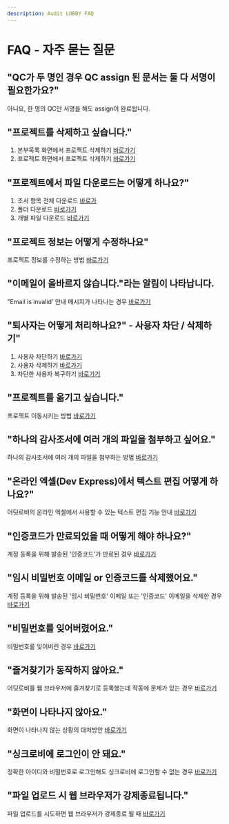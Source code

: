 ```yaml
---
description: Audit LOBBY FAQ
---
```


# FAQ - 자주 묻는 질문

## "QC가 두 명인 경우 QC assign 된 문서는 둘 다 서명이 필요한가요?"

아니요, 한 명의 QC만 서명을 해도 assign이 완료됩니다.

## "프로젝트를 삭제하고 싶습니다."

1. 본부목록 화면에서 프로젝트 삭제하기 [바로가기](project_delete.md#1)  
2. 프로젝트 화면에서 프로젝트 삭제하기 [바로가기](project_delete.md#2)     

## "프로젝트에서 파일 다운로드는 어떻게 하나요?"

1. 조서 항목 전체 다운로드 [바로가](undefined-3.md#1)     
2. 폴더 다운로드 [바로가기](undefined-3.md#2)   
3. 개별 파일 다운로드 [바로가기](undefined-3.md#3)    

## "프로젝트 정보는 어떻게 수정하나요"

프로젝트 정보를 수정하는 방법 [바로가기](project-info-update.md)

## "이메일이 올바르지 않습니다."라는 알림이 나타납니다.

"Email is invalid' 안내 메시지가 나타나는 경우 [바로가기](.-..md)     

##     "퇴사자는 어떻게 처리하나요?" - 사용자 차단 / 삭제하기"

1. 사용자 차단하기 [바로가기](suspend-or-remove-user.md#2)       
2. 사용자 삭제하기 [바로가기](suspend-or-remove-user.md#3)      
3. 차단한 사용자 복구하기 [바로가기](suspend-or-remove-user.md#4)      

## "프로젝트를 옮기고 싶습니다."

프로젝트 이동시키는 방법 [바로가기](project-move.md)   

## "하나의 감사조서에 여러 개의 파일을 첨부하고 싶어요."

하나의 감사조서에 여러 개의 파일을 첨부하는 방법 [바로가기](.-2.md)       

## "온라인 엑셀\(Dev Express\)에서 텍스트 편집 어떻게 하나요?"

어딧로비의 온라인 엑셀에서 사용할 수 있는 텍스트 편집 기능 안내 [바로가기](dev-express.md)      

## "인증코드가 만료되었을 때 어떻게 해야 하나요?"

계정 등록을 위해 발송된 '인증코드'가 만료된 경우 [바로가기 ](undefined-1.md)   

## "임시 비밀번호 이메일 or 인증코드를 삭제했어요."

계정 등록을 위해 발송된 '임시 비밀번호' 이메일 또는 '인증코드' 이메일을 삭제한 경우 [바로가기](.-1.md)

## "비밀번호를 잊어버렸어요."

비밀번호를 잊어버린 경우 [바로가기](.-4.md)    

## "즐겨찾기가 동작하지 않아요."       

어딧로비를 웹 브라우저에 즐겨찾기로 등록했는데 작동에 문제가 있는 경우 [바로가기](undefined.md)  

## "화면이 나타나지 않아요."        

화면이 나타나지 않는 상황의 대처방안  [바로가기  ](untitled.md)  

## "싱크로비에 로그인이 안 돼요."

정확한 아이디와 비밀번호로 로그인해도 싱크로비에 로그인할 수 없는 경우 [바로가기](synclobby.md)   

## "파일 업로드 시 웹 브라우저가 강제종료됩니다."

파일 업로드를 시도하면 웹 브라우저가 강제종료 될 때 [바로가기](undefined-2.md)    

